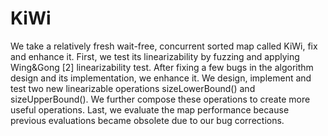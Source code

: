 # KiWi
We take a relatively fresh wait-free, concurrent sorted map called KiWi, fix and enhance it. First, we test its linearizability by fuzzing and applying Wing&amp;Gong [2] linearizability test. After fixing a few bugs in the algorithm design and its implementation, we enhance it. We design, implement and test two new linearizable operations sizeLowerBound() and sizeUpperBound(). We further compose these operations to create more useful operations. Last, we evaluate the map performance because previous evaluations became obsolete due to our bug corrections.

